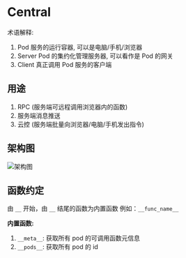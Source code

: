 # Central

术语解释:

1. Pod 服务的运行容器, 可以是电脑/手机/浏览器
2. Server Pod 的集约化管理服务器, 可以看作是 Pod 的网关
3. Client 真正调用 Pod 服务的客户端

## 用途

1. RPC (服务端可远程调用浏览器内的函数)
2. 服务端消息推送
3. 云控 (服务端批量向浏览器/电脑/手机发出指令)

## 架构图

![架构图](https://github.com/SOVLOOKUP/central/assets/53158137/4b9ff7a8-83f4-4a90-9f6c-67946738197a)

## 函数约定

由 `__` 开始，由 `__` 结尾的函数为内置函数 例如：`__func_name__`

**内置函数:**

1. `__meta__`: 获取所有 pod 的可调用函数元信息
2. `__pods__`: 获取所有 pod 的 id

## 
